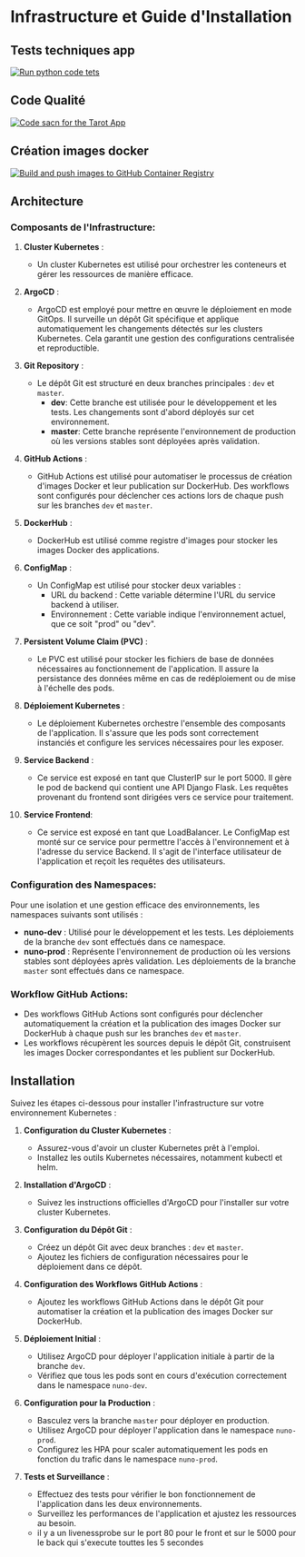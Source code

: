 
# Infrastructure et Guide d'Installation

## Tests techniques app

[![Run python code tets](https://github.com/NunoMars/tp/actions/workflows/code-tests.yml/badge.svg)](https://github.com/NunoMars/tp/actions/workflows/code-tests.yml)

## Code Qualité

[![Code sacn for the Tarot App](https://github.com/NunoMars/tp/actions/workflows/code-quality.yml/badge.svg)](https://github.com/NunoMars/tp/actions/workflows/code-quality.yml)

## Création images docker

[![Build and push images to GitHub Container Registry](https://github.com/NunoMars/tp/actions/workflows/build-and-push-images.yml/badge.svg)](https://github.com/NunoMars/tp/actions/workflows/build-and-push-images.yml)

## Architecture

### Composants de l'Infrastructure:

1. **Cluster Kubernetes** :
   - Un cluster Kubernetes est utilisé pour orchestrer les conteneurs et gérer les ressources de manière efficace.

2. **ArgoCD** :
   - ArgoCD est employé pour mettre en œuvre le déploiement en mode GitOps. Il surveille un dépôt Git spécifique et applique automatiquement les changements détectés sur les clusters Kubernetes. Cela garantit une gestion des configurations centralisée et reproductible.

3. **Git Repository** :
   - Le dépôt Git est structuré en deux branches principales : `dev` et `master`.
     - **dev**: Cette branche est utilisée pour le développement et les tests. Les changements sont d'abord déployés sur cet environnement.
     - **master**: Cette branche représente l'environnement de production où les versions stables sont déployées après validation.

4. **GitHub Actions** :
   - GitHub Actions est utilisé pour automatiser le processus de création d'images Docker et leur publication sur DockerHub. Des workflows sont configurés pour déclencher ces actions lors de chaque push sur les branches `dev` et `master`.

5. **DockerHub** :
   - DockerHub est utilisé comme registre d'images pour stocker les images Docker des applications.

6. **ConfigMap** :
   - Un ConfigMap est utilisé pour stocker deux variables :
     - URL du backend : Cette variable détermine l'URL du service backend à utiliser.
     - Environnement : Cette variable indique l'environnement actuel, que ce soit "prod" ou "dev".

7. **Persistent Volume Claim (PVC)** :
   - Le PVC est utilisé pour stocker les fichiers de base de données nécessaires au fonctionnement de l'application. Il assure la persistance des données même en cas de redéploiement ou de mise à l'échelle des pods.

8. **Déploiement Kubernetes** :
   - Le déploiement Kubernetes orchestre l'ensemble des composants de l'application. Il s'assure que les pods sont correctement instanciés et configure les services nécessaires pour les exposer.

9. **Service Backend** :
   - Ce service est exposé en tant que ClusterIP sur le port 5000. Il gère le pod de backend qui contient une API Django Flask. Les requêtes provenant du frontend sont dirigées vers ce service pour traitement.

10. **Service Frontend**:
    - Ce service est exposé en tant que LoadBalancer. Le ConfigMap est monté sur ce service pour permettre l'accès à l'environnement et à l'adresse du service Backend. Il s'agit de l'interface utilisateur de l'application et reçoit les requêtes des utilisateurs.

### Configuration des Namespaces:

Pour une isolation et une gestion efficace des environnements, les namespaces suivants sont utilisés :

- **nuno-dev** : Utilisé pour le développement et les tests. Les déploiements de la branche `dev` sont effectués dans ce namespace.
- **nuno-prod** : Représente l'environnement de production où les versions stables sont déployées après validation. Les déploiements de la branche `master` sont effectués dans ce namespace.

### Workflow GitHub Actions:

- Des workflows GitHub Actions sont configurés pour déclencher automatiquement la création et la publication des images Docker sur DockerHub à chaque push sur les branches `dev` et `master`.
- Les workflows récupèrent les sources depuis le dépôt Git, construisent les images Docker correspondantes et les publient sur DockerHub.

## Installation

Suivez les étapes ci-dessous pour installer l'infrastructure sur votre environnement Kubernetes :

1. **Configuration du Cluster Kubernetes** :
   - Assurez-vous d'avoir un cluster Kubernetes prêt à l'emploi.
   - Installez les outils Kubernetes nécessaires, notamment kubectl et helm.

2. **Installation d'ArgoCD** :
   - Suivez les instructions officielles d'ArgoCD pour l'installer sur votre cluster Kubernetes.

3. **Configuration du Dépôt Git** :
   - Créez un dépôt Git avec deux branches : `dev` et `master`.
   - Ajoutez les fichiers de configuration nécessaires pour le déploiement dans ce dépôt.

4. **Configuration des Workflows GitHub Actions** :
   - Ajoutez les workflows GitHub Actions dans le dépôt Git pour automatiser la création et la publication des images Docker sur DockerHub.

5. **Déploiement Initial** :
   - Utilisez ArgoCD pour déployer l'application initiale à partir de la branche `dev`.
   - Vérifiez que tous les pods sont en cours d'exécution correctement dans le namespace `nuno-dev`.

6. **Configuration pour la Production** :
   - Basculez vers la branche `master` pour déployer en production.
   - Utilisez ArgoCD pour déployer l'application dans le namespace `nuno-prod`.
   - Configurez les HPA pour scaler automatiquement les pods en fonction du trafic dans le namespace `nuno-prod`.

7. **Tests et Surveillance** :
   - Effectuez des tests pour vérifier le bon fonctionnement de l'application dans les deux environnements.
   - Surveillez les performances de l'application et ajustez les ressources au besoin.
   - il y a un livenessprobe sur le port 80 pour le front et sur le 5000 pour le back qui s'execute touttes les 5 secondes
